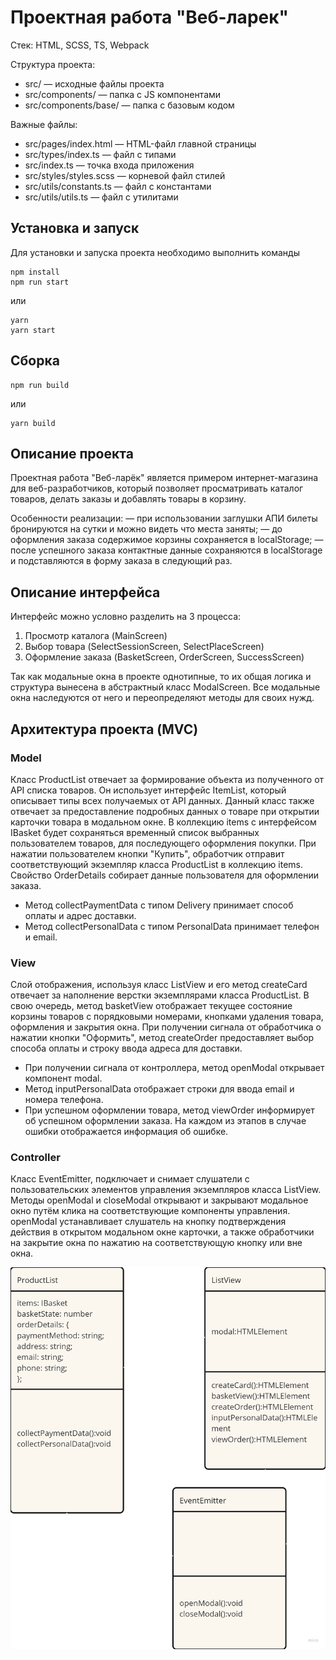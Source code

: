 # Проектная работа "Веб-ларек"

Стек: HTML, SCSS, TS, Webpack

Структура проекта:
- src/ — исходные файлы проекта
- src/components/ — папка с JS компонентами
- src/components/base/ — папка с базовым кодом

Важные файлы:
- src/pages/index.html — HTML-файл главной страницы
- src/types/index.ts — файл с типами
- src/index.ts — точка входа приложения
- src/styles/styles.scss — корневой файл стилей
- src/utils/constants.ts — файл с константами
- src/utils/utils.ts — файл с утилитами

## Установка и запуск
Для установки и запуска проекта необходимо выполнить команды

```
npm install
npm run start
```

или

```
yarn
yarn start
```
## Сборка

```
npm run build
```

или

```
yarn build
```

## Описание проекта

Проектная работа "Веб-ларёк" является примером интернет-магазина для веб-разработчиков, который позволяет просматривать каталог товаров, делать заказы и добавлять товары в корзину.

Особенности реализации:
— при использовании заглушки АПИ билеты бронируются на сутки и можно видеть что места заняты;
— до оформления заказа содержимое корзины сохраняется в localStorage;
— после успешного заказа контактные данные сохраняются в localStorage и подставляются в форму заказа в следующий раз.

## Описание интерфейса

Интерфейс можно условно разделить на 3 процесса:
1. Просмотр каталога (MainScreen)
2. Выбор товара (SelectSessionScreen, SelectPlaceScreen)
3. Оформление заказа (BasketScreen, OrderScreen, SuccessScreen)

Так как модальные окна в проекте однотипные, то их общая логика и структура вынесена в абстрактный класс ModalScreen. Все модальные окна наследуются от него и переопределяют методы для своих нужд.

## Архитектура проекта (MVC)

### Model
Класс ProductList отвечает за формирование объекта из полученного от API списка товаров. Он использует интерфейс ItemList, который описывает типы всех получаемых от API данных. Данный класс также отвечает за предоставление подробных данных о товаре при открытии карточки товара в модальном окне. 
В коллекцию items с интерфейсом IBasket будет сохраняться временный список выбранных пользователем товаров, для последующего оформления покупки. При нажатии пользователем кнопки "Купить", обработчик отправит соответствующий экземпляр класса ProductList в коллекцию items. 
Свойство OrderDetails собирает данные пользователя для оформлении заказа. 
* Метод collectPaymentData с типом Delivery принимает способ оплаты и адрес доставки.
* Метод collectPersonalData с типом PersonalData принимает телефон и email.

### View
Слой отображения, используя класс ListView и его метод createCard отвечает за наполнение верстки экземплярами класса ProductList. В свою очередь, метод basketView отображает текущее состояние корзины товаров с порядковыми номерами, кнопками удаления товара, оформления и закрытия окна. 
При получении сигнала от обработчика о нажатии кнопки "Оформить", метод createOrder предоставляет выбор способа оплаты и строку ввода адреса для доставки.
* При получении сигнала от контроллера, метод openModal открывает компонент modal.
* Метод inputPersonalData отображает строки для ввода email и номера телефона. 
* При успешном оформлении товара, метод viewOrder информирует об успешном оформлении заказа. На каждом из этапов в случае ошибки отображается информация об ошибке.

### Controller
Класс EventEmitter, подключает и снимает слушатели с пользовательских элементов управления экземпляров класса ListView. Методы openModal и closeModal открывают и закрывают модальное окно  путём клика на соответствующие компоненты управления. openModal устанавливает слушатель на кнопку подтверждения действия в открытом модальном окне карточки, а также обработчики на закрытие окна по нажатию на соответствующую кнопку или вне окна.




![Image alt](https://github.com/ozalexander/web-larek-frontend/blob/main/src/images/image.png)